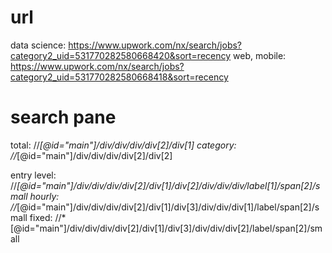 # url
data science:   https://www.upwork.com/nx/search/jobs?category2_uid=531770282580668420&sort=recency
web, mobile:    https://www.upwork.com/nx/search/jobs?category2_uid=531770282580668418&sort=recency

# search pane
total:          //*[@id="main"]/div/div/div/div[2]/div[1]
category:       //*[@id="main"]/div/div/div/div[2]/div[2]

entry level:    //*[@id="main"]/div/div/div/div[2]/div[1]/div[2]/div/div/div/label[1]/span[2]/small
hourly:         //*[@id="main"]/div/div/div/div[2]/div[1]/div[3]/div/div/div[1]/label/span[2]/small
fixed:          //*[@id="main"]/div/div/div/div[2]/div[1]/div[3]/div/div/div[2]/label/span[2]/small